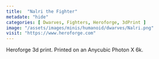 ```yaml
---
title:  "Nalri the Fighter"
metadate: "hide"
categories: [ Dwarves, Fighters, Heroforge, 3dPrint ]
image: "/assets/images/minis/humanoid/dwarves/Nalri.png"
visit: "https://www.heroforge.com"
---
```

Heroforge 3d print. Printed on an Anycubic Photon X 6k.
